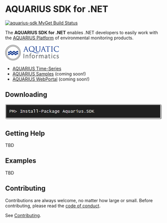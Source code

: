 # AQUARIUS SDK for .NET 

[![aquarius-sdk MyGet Build Status](https://www.myget.org/BuildSource/Badge/aquarius-sdk?identifier=5e7ad6e4-fa42-468c-abb3-7f26d7380aed)](https://www.myget.org/)

The **AQUARIUS SDK for .NET** enables .NET developers to easily work with the [AQUARIUS Platform](http://aquaticinformatics.com/products/) of environmental monitoring products.

![AQUARIUS Platform](images/aquatic-informatics.png)

* [AQUARIUS Time-Series](http://aquaticinformatics.com/products/aquarius-time-series/)
* [AQUARIUS Samples](http://aquaticinformatics.com/products/aquarius-samples/) (coming soon!)
* [AQUARIUS WebPortal](http://aquaticinformatics.com/products/aquarius-webportal/) (coming soon!)

## Downloading

[![Download on NuGet](images/installfromnuget.png)](https://www.nuget.org/packages/Aquarius.SDK/)

## Getting Help

TBD

## Examples

TBD

## Contributing

Contributions are always welcome, no matter how large or small. Before contributing, please read the [code of conduct](CODE_OF_CONDUCT.md).

See [Contributing](CONTRIBUTING.md).
